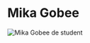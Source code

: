 # Mika Gobee

![Mika Gobee de student](https://img06.deviantart.net/7dba/i/2016/145/2/b/overwatch_mccree_by_lifelessmech-da3qw3x.png)
